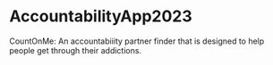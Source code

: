 # AccountabilityApp2023

CountOnMe: An accountabiiity partner finder that is designed to help people get through their addictions. 
